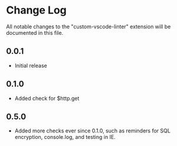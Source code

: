 # Change Log

All notable changes to the "custom-vscode-linter" extension will be documented in this file.

## 0.0.1

- Initial release

## 0.1.0

- Added check for \$http.get

## 0.5.0

- Added more checks ever since 0.1.0, such as reminders for SQL encryption, console.log, and testing in IE.
